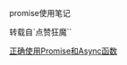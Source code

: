 promise使用笔记

转载自`点赞狂魔``

<a href="https://chensimin0103.github.io/ChenSimin.github.io/2018/10/24/js%E5%9F%BA%E7%A1%80%EF%BC%9A%E6%AD%A3%E7%A1%AE%E7%9A%84%E4%BD%BF%E7%94%A8Promise%E5%92%8Casync/">正确使用Promise和Async函数</a>
